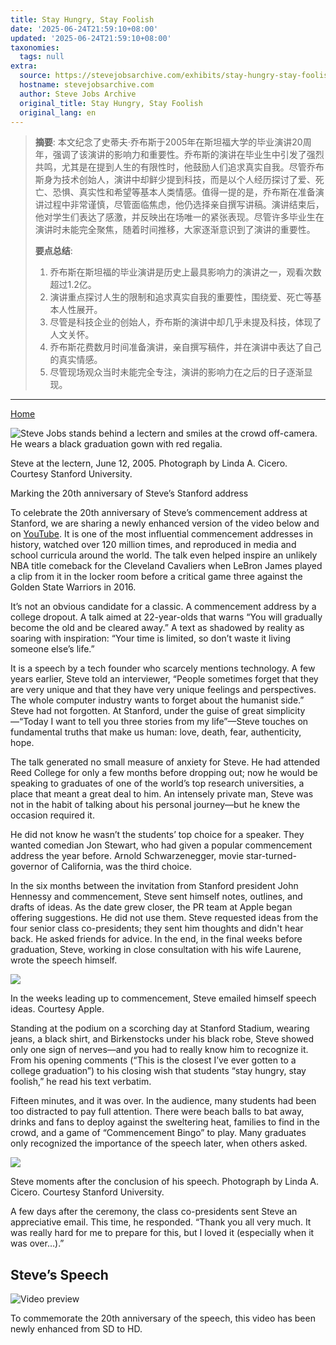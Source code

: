 ```yaml
---
title: Stay Hungry, Stay Foolish
date: '2025-06-24T21:59:10+08:00'
updated: '2025-06-24T21:59:10+08:00'
taxonomies:
  tags: null
extra:
  source: https://stevejobsarchive.com/exhibits/stay-hungry-stay-foolish?ref=sidebar
  hostname: stevejobsarchive.com
  author: Steve Jobs Archive
  original_title: Stay Hungry, Stay Foolish
  original_lang: en
---
```


> **摘要**:
>  本文纪念了史蒂夫·乔布斯于2005年在斯坦福大学的毕业演讲20周年，强调了该演讲的影响力和重要性。乔布斯的演讲在毕业生中引发了强烈共鸣，尤其是在提到人生的有限性时，他鼓励人们追求真实自我。尽管乔布斯身为技术创始人，演讲中却鲜少提到科技，而是以个人经历探讨了爱、死亡、恐惧、真实性和希望等基本人类情感。值得一提的是，乔布斯在准备演讲过程中非常谨慎，尽管面临焦虑，他仍选择亲自撰写讲稿。演讲结束后，他对学生们表达了感激，并反映出在场唯一的紧张表现。尽管许多毕业生在演讲时未能完全聚焦，随着时间推移，大家逐渐意识到了演讲的重要性。
> 
>  **要点总结**:
>  1. 乔布斯在斯坦福的毕业演讲是历史上最具影响力的演讲之一，观看次数超过1.2亿。
>  2. 演讲重点探讨人生的限制和追求真实自我的重要性，围绕爱、死亡等基本人性展开。
>  3. 尽管是科技企业的创始人，乔布斯的演讲中却几乎未提及科技，体现了人文关怀。
>  4. 乔布斯花费数月时间准备演讲，亲自撰写稿件，并在演讲中表达了自己的真实情感。
>  5. 尽管现场观众当时未能完全专注，演讲的影响力在之后的日子逐渐显现。

---


[Home](https://stevejobsarchive.com/)

![Steve Jobs stands behind a lectern and smiles at the crowd off-camera. He wears a black graduation gown with red regalia.](Steve_Jobs_Stanford_Commencement-retouched_r5myts?_a=DATAdtfiZAA0)

Steve at the lectern, June 12, 2005. Photograph by Linda A. Cicero. Courtesy Stanford University.

Marking the 20th anniversary of Steve’s Stanford address

To celebrate the 20th anniversary of Steve’s commencement address at Stanford, we are sharing a newly enhanced version of the video below and on [YouTube](https://www.youtube.com/watch?v=jiHZqamCD8c). It is one of the most influential commencement addresses in history, watched over 120 million times, and reproduced in media and school curricula around the world. The talk even helped inspire an unlikely NBA title comeback for the Cleveland Cavaliers when LeBron James played a clip from it in the locker room before a critical game three against the Golden State Warriors in 2016.

It’s not an obvious candidate for a classic. A commencement address by a college dropout. A talk aimed at 22-year-olds that warns “You will gradually become the old and be cleared away.” A text as shadowed by reality as soaring with inspiration: “Your time is limited, so don’t waste it living someone else’s life.”

It is a speech by a tech founder who scarcely mentions technology. A few years earlier, Steve told an interviewer, “People sometimes forget that they are very unique and that they have very unique feelings and perspectives. The whole computer industry wants to forget about the humanist side.” Steve had not forgotten. At Stanford, under the guise of great simplicity—“Today I want to tell you three stories from my life”—Steve touches on fundamental truths that make us human: love, death, fear, authenticity, hope.

The talk generated no small measure of anxiety for Steve. He had attended Reed College for only a few months before dropping out; now he would be speaking to graduates of one of the world’s top research universities, a place that meant a great deal to him. An intensely private man, Steve was not in the habit of talking about his personal journey—but he knew the occasion required it.

He did not know he wasn’t the students’ top choice for a speaker. They wanted comedian Jon Stewart, who had given a popular commencement address the year before. Arnold Schwarzenegger, movie star-turned-governor of California, was the third choice.

In the six months between the invitation from Stanford president John Hennessy and commencement, Steve sent himself notes, outlines, and drafts of ideas. As the date grew closer, the PR team at Apple began offering suggestions. He did not use them. Steve requested ideas from the four senior class co-presidents; they sent him thoughts and didn't hear back. He asked friends for advice. In the end, in the final weeks before graduation, Steve, working in close consultation with his wife Laurene, wrote the speech himself.

![](Commencement_Jan15_1035AM_V3-4_wnfg7b?_a=DATAdtfiZAA0)

In the weeks leading up to commencement, Steve emailed himself speech ideas. Courtesy Apple.

Standing at the podium on a scorching day at Stanford Stadium, wearing jeans, a black shirt, and Birkenstocks under his black robe, Steve showed only one sign of nerves—and you had to really know him to recognize it. From his opening comments (“This is the closest I’ve ever gotten to a college graduation”) to his closing wish that students “stay hungry, stay foolish,” he read his text verbatim.

Fifteen minutes, and it was over. In the audience, many students had been too distracted to pay full attention. There were beach balls to bat away, drinks and fans to deploy against the sweltering heat, families to find in the crowd, and a game of “Commencement Bingo” to play. Many graduates only recognized the importance of the speech later, when others asked.

![](050609-274_rodfvr?_a=DATAdtfiZAA0)

Steve moments after the conclusion of his speech. Photograph by Linda A. Cicero. Courtesy Stanford University.

A few days after the ceremony, the class co-presidents sent Steve an appreciative email. This time, he responded. “Thank you all very much. It was really hard for me to prepare for this, but I loved it (especially when it was over…).”

## Steve’s Speech

![Video preview](Stanford_Speech_Upres_udzwsq?_a=DATAdtAAZAA0)

To commemorate the 20th anniversary of the speech, this video has been newly enhanced from SD to HD.